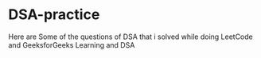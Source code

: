 # DSA-practice

Here are Some of the questions of DSA that i solved while doing LeetCode and GeeksforGeeks Learning and DSA
